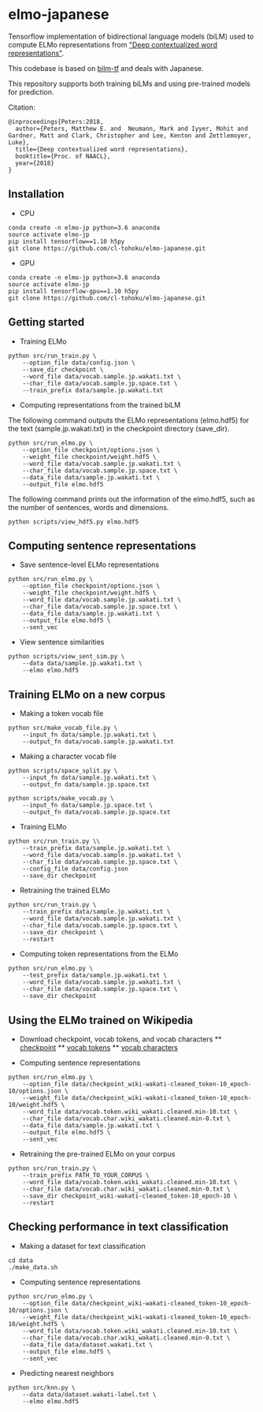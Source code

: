 # elmo-japanese
Tensorflow implementation of bidirectional language models (biLM) used to compute ELMo representations
from ["Deep contextualized word representations"](http://arxiv.org/abs/1802.05365).

This codebase is based on [bilm-tf](https://github.com/allenai/bilm-tf) and deals with Japanese.

This repository supports both training biLMs and using pre-trained models for prediction.

Citation:

```
@inproceedings{Peters:2018,
  author={Peters, Matthew E. and  Neumann, Mark and Iyyer, Mohit and Gardner, Matt and Clark, Christopher and Lee, Kenton and Zettlemoyer, Luke},
  title={Deep contextualized word representations},
  booktitle={Proc. of NAACL},
  year={2018}
}
```
## Installation
- CPU
```
conda create -n elmo-jp python=3.6 anaconda
source activate elmo-jp
pip install tensorflow==1.10 h5py
git clone https://github.com/cl-tohoku/elmo-japanese.git
```
- GPU
```
conda create -n elmo-jp python=3.6 anaconda
source activate elmo-jp
pip install tensorflow-gpu==1.10 h5py
git clone https://github.com/cl-tohoku/elmo-japanese.git
```

## Getting started
- Training ELMo
```
python src/run_train.py \
    --option_file data/config.json \
    --save_dir checkpoint \
    --word_file data/vocab.sample.jp.wakati.txt \
    --char_file data/vocab.sample.jp.space.txt \
    --train_prefix data/sample.jp.wakati.txt
```

- Computing representations from the trained biLM

The following command outputs the ELMo representations (elmo.hdf5) for the text (sample.jp.wakati.txt) in the checkpoint directory (save_dir).

```
python src/run_elmo.py \
    --option_file checkpoint/options.json \
    --weight_file checkpoint/weight.hdf5 \
    --word_file data/vocab.sample.jp.wakati.txt \
    --char_file data/vocab.sample.jp.space.txt \
    --data_file data/sample.jp.wakati.txt \
    --output_file elmo.hdf5
```

The following command prints out the information of the elmo.hdf5, such as the number of sentences, words and dimensions.

```
python scripts/view_hdf5.py elmo.hdf5
```


## Computing sentence representations
- Save sentence-level ELMo representations
```
python src/run_elmo.py \
    --option_file checkpoint/options.json \
    --weight_file checkpoint/weight.hdf5 \
    --word_file data/vocab.sample.jp.wakati.txt \
    --char_file data/vocab.sample.jp.space.txt \
    --data_file data/sample.jp.wakati.txt \
    --output_file elmo.hdf5 \
    --sent_vec
```

- View sentence similarities
```
python scripts/view_sent_sim.py \
    --data data/sample.jp.wakati.txt \
    --elmo elmo.hdf5
```


## Training ELMo on a new corpus
- Making a token vocab file
```
python src/make_vocab_file.py \
    --input_fn data/sample.jp.wakati.txt \
    --output_fn data/vocab.sample.jp.wakati.txt
```

- Making a character vocab file
```
python scripts/space_split.py \
    --input_fn data/sample.jp.wakati.txt \
    --output_fn data/sample.jp.space.txt
```
```
python scripts/make_vocab.py \
    --input_fn data/sample.jp.space.txt \
    --output_fn data/vocab.sample.jp.space.txt
```

- Training ELMo
```
python src/run_train.py \\
    --train_prefix data/sample.jp.wakati.txt \
    --word_file data/vocab.sample.jp.wakati.txt \
    --char_file data/vocab.sample.jp.space.txt \
    --config_file data/config.json
    --save_dir checkpoint
```

- Retraining the trained ELMo
```
python src/run_train.py \
    --train_prefix data/sample.jp.wakati.txt \
    --word_file data/vocab.sample.jp.wakati.txt \
    --char_file data/vocab.sample.jp.space.txt \
    --save_dir checkpoint \
    --restart
```

- Computing token representations from the ELMo

```
python src/run_elmo.py \
    --test_prefix data/sample.jp.wakati.txt \
    --word_file data/vocab.sample.jp.wakati.txt \
    --char_file data/vocab.sample.jp.space.txt \
    --save_dir checkpoint
```


## Using the ELMo trained on Wikipedia
- Download checkpoint, vocab tokens, and vocab characters
** [checkpoint](https://drive.google.com/open?id=11tsu7cXV6KRS8aYnxoquEQ0xOp_i9mfa)
** [vocab tokens](https://drive.google.com/open?id=193JOeZcU6nSpGjJH9IP4Qn_UWiJXtRnp)
** [vocab characters](https://drive.google.com/open?id=15D8F3XRCm3oEdLBbl978KaJG_AAJDW4v)

- Computing sentence representations
```
python src/run_elmo.py \
    --option_file data/checkpoint_wiki-wakati-cleaned_token-10_epoch-10/options.json \
    --weight_file data/checkpoint_wiki-wakati-cleaned_token-10_epoch-10/weight.hdf5 \
    --word_file data/vocab.token.wiki_wakati.cleaned.min-10.txt \
    --char_file data/vocab.char.wiki_wakati.cleaned.min-0.txt \
    --data_file data/sample.jp.wakati.txt \
    --output_file elmo.hdf5 \
    --sent_vec
```

- Retraining the pre-trained ELMo on your corpus
```
python src/run_train.py \
    --train_prefix PATH_TO_YOUR_CORPUS \
    --word_file data/vocab.token.wiki_wakati.cleaned.min-10.txt \
    --char_file data/vocab.char.wiki_wakati.cleaned.min-0.txt \
    --save_dir checkpoint_wiki-wakati-cleaned_token-10_epoch-10 \
    --restart
```


## Checking performance in text classification
- Making a dataset for text classification
```
cd data
./make_data.sh
```

- Computing sentence representations
```
python src/run_elmo.py \
    --option_file data/checkpoint_wiki-wakati-cleaned_token-10_epoch-10/options.json \
    --weight_file data/checkpoint_wiki-wakati-cleaned_token-10_epoch-10/weight.hdf5 \
    --word_file data/vocab.token.wiki_wakati.cleaned.min-10.txt \
    --char_file data/vocab.char.wiki_wakati.cleaned.min-0.txt \
    --data_file data/dataset.wakati.txt \
    --output_file elmo.hdf5 \
    --sent_vec
```

- Predicting nearest neighbors
```
python src/knn.py \
    --data data/dataset.wakati-label.txt \
    --elmo elmo.hdf5
```
